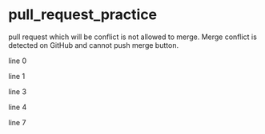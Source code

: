 # pull_request_practice

pull request which will be conflict is not allowed to merge.
Merge conflict is detected on GitHub and cannot push merge button.

line 0

line 1

line 3

line 4

line 7